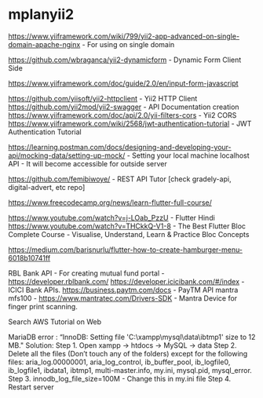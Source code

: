 # mplanyii2

https://www.yiiframework.com/wiki/799/yii2-app-advanced-on-single-domain-apache-nginx - For using on single domain

https://github.com/wbraganca/yii2-dynamicform - Dynamic Form Client Side

https://www.yiiframework.com/doc/guide/2.0/en/input-form-javascript 

https://github.com/yiisoft/yii2-httpclient - Yii2 HTTP Client
https://github.com/yii2mod/yii2-swagger - API Documentation creation
https://www.yiiframework.com/doc/api/2.0/yii-filters-cors - Yii2 CORS
https://www.yiiframework.com/wiki/2568/jwt-authentication-tutorial - JWT Authentication Tutorial

https://learning.postman.com/docs/designing-and-developing-your-api/mocking-data/setting-up-mock/ - Setting your local machine localhost API - It will become accessible for outside server

https://github.com/femibiwoye/ - REST API Tutor [check gradely-api, digital-advert, etc repo]

https://www.freecodecamp.org/news/learn-flutter-full-course/

https://www.youtube.com/watch?v=j-LOab_PzzU - Flutter Hindi
https://www.youtube.com/watch?v=THCkkQ-V1-8 - The Best Flutter Bloc Complete Course - Visualise, Understand, Learn & Practice Bloc Concepts

https://medium.com/barisnurlu/flutter-how-to-create-hamburger-menu-6018b10741ff

RBL Bank API - For creating mutual fund portal - https://developer.rblbank.com/
https://developer.icicibank.com/#/index - ICICI Bank APIs.
https://business.paytm.com/docs - PayTM API
mantra mfs100 - https://www.mantratec.com/Drivers-SDK - Mantra Device for finger print scanning.

Search AWS Tutorial on Web

MariaDB error : “InnoDB: Setting file 'C:\xampp\mysql\data\ibtmp1' size to 12 MB."
Solution: 
Step 1. Open xampp -> htdocs -> MySQL -> data
Step 2. Delete all the files (Don’t touch any of the folders) except for
the following files: aria_log.00000001, aria_log_control,
ib_buffer_pool, ib_logfile0, ib_logfile1, ibdata1, ibtmp1,
multi-master.info, my.ini, mysql.pid, mysql_error.
Step 3. innodb_log_file_size=100M - Change this in my.ini file
Step 4. Restart server

